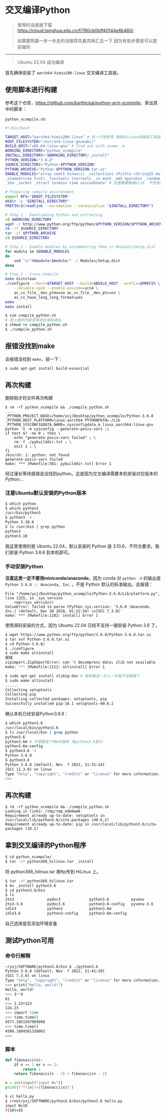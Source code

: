 # 交叉编译Python

> 使用的话直接下载 <https://cloud.tsinghua.edu.cn/f/760cb0bff40144e6b460/>
> 
> 如果要照着一步一步走的话推荐先看完再汇总一下  因为有些步骤是可以提前做的

---

> Ubuntu 22.04 成功编译

首先确保安装了 `aarch64-himix200-linux` 交叉编译工具链。

## 使用脚本进行构建

参考这个仓库，<https://github.com/karthickai/python-arm-xcompile>，拿出其中的脚本：

`python_xcompile.sh`:

```sh
#!/bin/bash

TARGET_HOST="aarch64-himix200-linux" # 这一行有修改 换成HiLinux的编译工具链
ROOT_FILESYSTEM="/usr/arm-linux-gnueabi/"
BUILD_HOST="x86_64-linux-gnu" # find out with uname -m
WORKING_DIRECTORY="python_xcompile"
INSTALL_DIRECTORY="$WORKING_DIRECTORY/_install"
PYTHON_VERSION="3.6.8"
SOURCE_DIRECTORY="Python-$PYTHON_VERSION"
PYTHON_ARCHIVE="Python-$PYTHON_VERSION.tar.xz"
ENABLE_MODULES="array cmath binascii _collections cPickle cStringIO datetime
_elementtree fcntl _functools itertools _io math _md5 operator _random select
_sha _socket _struct termios time unicodedata" # 这里需要删掉zlib  不然会报错 `./Modules/zlibmodule.c:10:10: fatal error: zlib.h: No such file or directory`

# Preparing compile environment
export RFS="$ROOT_FILESYSTEM"
mkdir -p "$INSTALL_DIRECTORY"
PREFIX=$(readlink --no-newline --canonicalize "$INSTALL_DIRECTORY")

# Step 1 - Downloading Python and extracting
cd $WORKING_DIRECTORY
wget -c http://www.python.org/ftp/python/$PYTHON_VERSION/$PYTHON_ARCHIVE
rm -rf $SOURCE_DIRECTORY
tar -xf $PYTHON_ARCHIVE
cd $SOURCE_DIRECTORY

# Step 2 - Enable modules by uncommenting them in Modules/Setup.dist
for module in $ENABLE_MODULES
do
    sed "s/^#$module/$module/" -i Modules/Setup.dist
done

# Step 3 - Cross-Compile
make distclean
./configure --host=$TARGET_HOST --build=$BUILD_HOST --prefix=$PREFIX \
    --disable-ipv6 --enable-unicode=ucs4 \
    ac_cv_file__dev_ptmx=no ac_cv_file__dev_ptc=no \
    ac_cv_have_long_long_format=yes
make
make install
```

```sh
$ vim compile_python.sh
# 把上面的内容复制进去保存退出
$ chmod +x compile_python.sh
$ ./compile_python.sh
```

## 报错没找到make

会报错没找到 `make`，装一下：

```sh
$ sudo apt-get install build-essential
```

## 再次构建

删除刚才的文件再次构建

```
$ rm -rf python_xcompile && ./compile_python.sh
...
_PYTHON_PROJECT_BASE=/home/yxj/Desktop/python_xcompile/Python-3.6.8 _PYTHON_HOST_PLATFORM=linux-aarch64 PYTHONPATH=./Lib _PYTHON_SYSCONFIGDATA_NAME=_sysconfigdata_m_linux_aarch64-linux-gnu python -S -m sysconfig --generate-posix-vars ;\
if test $? -ne 0 ; then \
	echo "generate-posix-vars failed" ; \
	rm -f ./pybuilddir.txt ; \
	exit 1 ; \
fi
/bin/sh: 1: python: not found
generate-posix-vars failed
make: *** [Makefile:581: pybuilddir.txt] Error 1
```

经过漫长等待报错说没找到python。这是因为交叉编译需要本机安装对应版本的Python...

### 注意Ubuntu默认安装的Python版本

```sh
$ which python
$ which python3
/usr/bin/python3
$ python3 -V
Python 3.10.6
$ ls /usr/bin | grep python
python3
python3.10
```

我这里使用的是 Ubuntu 22.04，默认安装的 Python 是 3.10.6，不符合要求。我们安装 Python 3.6.8 到本机即可。

### 手动安装Python

**注意这里一定不要用miniconda/anaconda**，因为 conda 对 `python -V` 的输出是 `Python 3.6.8 :: Anaconda, Inc.`，不是 Python 默认的标准输出。会报错：

```
File "/home/yxj/Desktop/python_xcompile/Python-3.6.8/Lib/platform.py", line 1225, in _sys_version
    repr(sys_version))
ValueError: failed to parse CPython sys.version: '3.6.8 |Anaconda, Inc.| (default, Dec 30 2018, 01:22:34) \n[GCC 7.3.0]'
make: *** [Makefile:1102: install] Error 1
```

使用源码安装的方式，因为 Ubuntu 22.04 已经不支持一键安装 Python 3.6 了。

```sh
$ wget https://www.python.org/ftp/python/3.6.8/Python-3.6.8.tar.xz
$ tar xvf Python-3.6.8.tar.xz
$ cd Python-3.6.8/
$ ./configure
$ sudo make altinstall
报错
zipimport.ZipImportError: can''t decompress data; zlib not available
make: *** [Makefile:1112: altinstall] Error 1

$ sudo apt-get install zlib1g-dev # 提前做这一步上一步就不会报错了
$ sudo make altinstall
......
Collecting setuptools
Collecting pip
Installing collected packages: setuptools, pip
Successfully installed pip-18.1 setuptools-40.6.2
```

确认本机已经安装Python3.6.8：

```sh
$ which python3.6
/usr/local/bin/python3.6
$ ls /usr/local/bin | grep python
python3.6
python3.6m # 不用管这个带m的版本 用python3.6就行
python3.6m-config
$ python3.6 -V
Python 3.6.8
$ python3.6
Python 3.6.8 (default, Nov  7 2022, 11:31:14) 
[GCC 11.3.0] on linux
Type "help", "copyright", "credits" or "license" for more information.
>>>
```

## 再次构建

```
$ rm -rf python_xcompile && ./compile_python.sh
Looking in links: /tmp/tmp_mdm9wm6
Requirement already up-to-date: setuptools in /usr/local/lib/python3.6/site-packages (40.6.2)
Requirement already up-to-date: pip in /usr/local/lib/python3.6/site-packages (18.1)
```

## 拿到交叉编译的Python程序

```sh
$ cd python_xcompile/
$ tar -cf python368_hilinux.tar _install
```

将 python368_hilinux.tar 用ftp传到 HiLinux 上。

```sh
$ tar -xf python368_hilinux.tar
$ mv _install python3.6
$ cd python3.6/bin
$ ls
2to3               pydoc3             python3.6          pyvenv
2to3-3.6           pydoc3.6           python3.6-config   pyvenv-3.6
idle3              python3            python3.6m
idle3.6            python3-config     python3.6m-config
```

自己选择是否添加环境变量

## 测试Python可用

### 命令行解释

```sh
~/yxj/SOFTWARE/python3.6/bin $ ./python3.6
Python 3.6.8 (default, Nov  7 2022, 11:41:29)
[GCC 7.3.0] on linux
Type "help", "copyright", "credits" or "license" for more information.
>>> print("Hello, world!")
Hello, world!
>>> 3**4
81
>>> 1.23+123
124.23
>>> import time
>>> time.time()
4577.1051597969999
>>> time.time()
4580.1884561320003
>>>
```

### 脚本

```py
def fibonacci(n):
    if n == 1 or n == 2:
        return 1
    return fibonacci(n - 1) + fibonacci(n - 2)

x = int(input("input N="))
print(f"f({x})={fibonacci(x)}")
```

```sh
$ vi hello.py
$ /root/yxj/SOFTWARE/python3.6/bin/python3.6 hello.py
input N=10
f(10)=55
```
